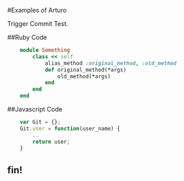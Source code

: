 #Examples of Arturo


Trigger Commit Test.

##Ruby Code
```ruby
    module Something
        class << self
            alias_method :original_method, :old_method
            def original_method(*args)
                old_method(*args)
            end
        end
    end
```
##Javascript Code
```javascript
    var Git = {};
    Git.user = function(user_name) {
        ..
        return user;
    }
```


## fin!
